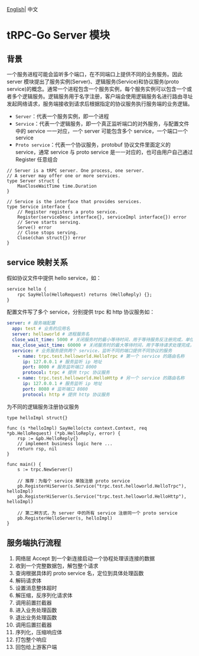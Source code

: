 [English](README.md)| 中文

# tRPC-Go Server 模块


## 背景

一个服务进程可能会监听多个端口，在不同端口上提供不同的业务服务。因此 server 模块提出了服务实例(Server)、逻辑服务(Service)和协议服务(proto service)的概念。通常一个进程包含一个服务实例，每个服务实例可以包含一个或者多个逻辑服务。逻辑服务用于名字注册，客户端会使用逻辑服务名进行路由寻址发起网络请求，服务端接收到请求后根据指定的协议服务执行服务端的业务逻辑。

- `Server`：代表一个服务实例，即一个进程
- `Service`：代表一个逻辑服务，即一个真正监听端口的对外服务，与配置文件中的 service 一一对应，一个 server 可能包含多个 service，一个端口一个 service
- `Proto service`：代表一个协议服务，protobuf 协议文件里面定义的 service，通常 service 与 proto service 是一一对应的，也可由用户自己通过 Register 任意组合

```golang
// Server is a tRPC server. One process, one server.
// A server may offer one or more services.
type Server struct {
    MaxCloseWaitTime time.Duration
}

// Service is the interface that provides services.
type Service interface {
    // Register registers a proto service.
    Register(serviceDesc interface{}, serviceImpl interface{}) error
    // Serve starts serving.
    Serve() error
    // Close stops serving.
    Close(chan struct{}) error
}
```

## service 映射关系

假如协议文件中提供 hello service，如：

```protobuf
service hello {
    rpc SayHello(HelloRequest) returns (HelloReply) {};
}
```

配置文件写了多个 service，分别提供 trpc 和 http 协议服务如：

```yaml
server: # 服务端配置
  app: test # 业务的应用名
  server: helloworld # 进程服务名
  close_wait_time: 5000 # 关闭服务时的最小等待时间，用于等待服务反注册完成，单位 ms
  max_close_wait_time: 60000 # 关闭服务时的最大等待时间，用于等待请求处理完成，单位 ms
  service: # 业务服务提供两个 service，监听不同的端口提供不同协议的服务
    - name: trpc.test.helloworld.HelloTrpc # 第一个 service 的路由名称
      ip: 127.0.0.1 # 服务监听 ip 地址
      port: 8000 # 服务监听端口 8000
      protocol: trpc # 提供 trpc 协议服务
    - name: trpc.test.helloworld.HelloHttp # 另一个 service 的路由名称
      ip: 127.0.0.1 # 服务监听 ip 地址
      port: 8080 # 监听端口 8080
      protocol: http # 提供 http 协议服务
```

为不同的逻辑服务注册协议服务

```golang
type helloImpl struct{}

func (s *helloImpl) SayHello(ctx context.Context, req *pb.HelloRequest) (*pb.HelloReply, error) {
    rsp := &pb.HelloReply{}
    // implement business logic here ...
    return rsp, nil
}

func main() {
    s := trpc.NewServer()

    // 推荐：为每个 service 单独注册 proto service
    pb.RegisterHiServer(s.Service("trpc.test.helloworld.HelloTrpc"), helloImpl)
    pb.RegisterHiServer(s.Service("trpc.test.helloworld.HelloHttp"), helloImpl)

    // 第二种方式，为 server 中的所有 service 注册同一个 proto service
    pb.RegisterHelloServer(s, helloImpl)
}
```

## 服务端执行流程

1. 网络层 Accept 到一个新连接启动一个协程处理该连接的数据
2. 收到一个完整数据包，解包整个请求
3. 查询根据具体的 proto service 名，定位到具体处理函数
4. 解码请求体
5. 设置消息整体超时
6. 解压缩，反序列化请求体
7. 调用前置拦截器
8. 进入业务处理函数
9. 退出业务处理函数
10. 调用后置拦截器
11. 序列化，压缩响应体
12. 打包整个响应
13. 回包给上游客户端

